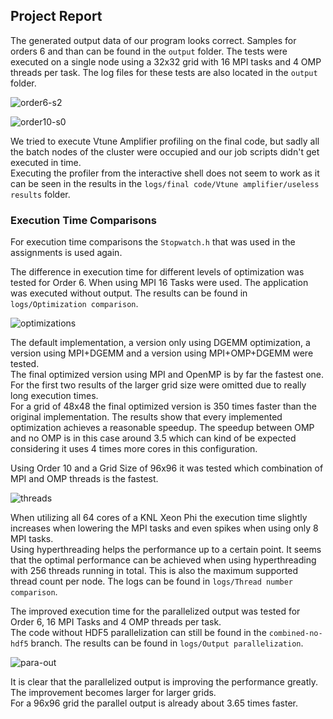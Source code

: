 ## Project Report

The generated output data of our program looks correct. Samples for orders 6 and than can be found in the `output` folder.
The tests were executed on a single node using a 32x32 grid with 16 MPI tasks and 4 OMP threads per task. The log files for these tests are also located in the `output` folder.  

![order6-s2](https://i.imgur.com/b0corSU.png "Order 6 S 2")

![order10-s0](https://i.imgur.com/7qupFLd.png "Order 10 S 0")

We tried to execute Vtune Amplifier profiling on the final code, but sadly all the batch nodes of the cluster were occupied and our job scripts didn't get executed in time.  
Executing the profiler from the interactive shell does not seem to work as it can be seen in the results in the `logs/final code/Vtune amplifier/useless results` folder.  

### Execution Time Comparisons

For execution time comparisons the `Stopwatch.h` that was used in the assignments is used again.  

The difference in execution time for different levels of optimization was tested for Order 6. When using MPI 16 Tasks were used. The application was executed without output. The results can be found in `logs/Optimization comparison`.  

![optimizations](https://i.imgur.com/VIs4BHu.png "Comparison of different optimization levels")

The default implementation, a version only using DGEMM optimization, a version using MPI+DGEMM and a version using MPI+OMP+DGEMM were tested.  
The final optimized version using MPI and OpenMP is by far the fastest one.  For the first two results of the larger grid size were omitted due to really long execution times.  
For a grid of 48x48 the final optimized version is 350 times faster than the original implementation. The results show that every implemented optimization achieves a reasonable speedup. The speedup between OMP and no OMP is in this case around 3.5 which can kind of be expected considering it uses 4 times more cores in this configuration.  

Using Order 10 and a Grid Size of 96x96 it was tested which combination of MPI and OMP threads is the fastest.  

![threads](https://i.imgur.com/h55ZDQt.png "Number of threads comparison")

When utilizing all 64 cores of a KNL Xeon Phi the execution time slightly increases when lowering the MPI tasks and even spikes when using only 8 MPI tasks.  
Using hyperthreading helps the performance up to a certain point. It seems that the optimal performance can be achieved when using hyperthreading with 256 threads running in total.
This is also the maximum supported thread count per node. The logs can be found in `logs/Thread number comparison`.

The improved execution time for the parallelized output was tested for Order 6, 16 MPI Tasks and 4 OMP threads per task.  
The code without HDF5 parallelization can still be found in the `combined-no-hdf5` branch. The results can be found in `logs/Output parallelization`.  

![para-out](https://i.imgur.com/osV5TnO.png "sequential vs parallel output")

It is clear that the parallelized output is improving the performance greatly. The improvement becomes larger for larger grids.  
For a 96x96 grid the parallel output is already about 3.65 times faster.